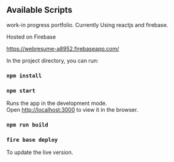 ## Available Scripts

work-in progress portfolio. 
Currently Using reactjs and firebase. 

Hosted on Firebase

https://webresume-a8952.firebaseapp.com/




In the project directory, you can run:

### `npm install`
### `npm start`

Runs the app in the development mode.<br>
Open [http://localhost:3000](http://localhost:3000) to view it in the browser.

###  `npm run build`
###  `fire base deploy`

To update the live version.
